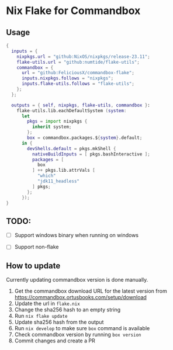# Nix Flake for Commandbox

## Usage

```nix
{
  inputs = {
    nixpkgs.url = "github:NixOS/nixpkgs/release-23.11";
    flake-utils.url = "github:numtide/flake-utils";
    commandbox = {
      url = "github:FeliciousX/commandbox-flake";
      inputs.nixpkgs.follows = "nixpkgs";
      inputs.flake-utils.follows = "flake-utils";
    };
  };

  outputs = { self, nixpkgs, flake-utils, commandbox }:
    flake-utils.lib.eachDefaultSystem (system:
      let
        pkgs = import nixpkgs {
          inherit system;
        };
        box = commandbox.packages.${system}.default;
      in {
        devShells.default = pkgs.mkShell {
          nativeBuildInputs = [ pkgs.bashInteractive ];
          packages = [
            box
          ] ++ pkgs.lib.attrVals [
            "which"
            "jdk11_headless"
          ] pkgs;
        };
      });
}
```

## TODO:
- [ ] Support windows binary when running on windows
- [ ] Support non-flake


## How to update

Currently updating commandbox version is done manually.

1. Get the commandbox download URL for the latest version from https://commandbox.ortusbooks.com/setup/download
2. Update the url in `flake.nix`
3. Change the sha256 hash to an empty string
4. Run `nix flake update`
5. Update sha256 hash from the output
6. Run `nix develop` to make sure `box` command is available
7. Check commandbox version by running `box version`
8. Commit changes and create a PR
